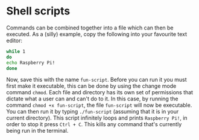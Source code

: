 # Shell scripts

Commands can be combined together into a file which can then be executed. As a (silly) example, copy the following into your favourite text editor:

```bash
while 1
do
echo Raspberry Pi!
done
```

Now, save this with the name `fun-script`. Before you can run it you must first make it executable, this can be done by using the change mode command `chmod`. Each file and directory has its own set of permissions that dictate what a user can and can't do to it. In this case, by running the command `chmod +x fun-script`, the file `fun-script` will now be executable. You can then run it by typing `./fun-script` (assuming that it is in your current directory). This script infinitely loops and prints `Raspberry Pi!`, in order to stop it press `Ctrl + C`. This kills any command that's currently being run in the terminal.